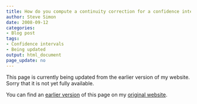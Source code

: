 ```yaml
---
title: How do you compute a continuity correction for a confidence interval
author: Steve Simon
date: 2008-09-12
categories:
- Blog post
tags:
- Confidence intervals
- Being updated
output: html_document
page_update: no
---
```


This page is currently being updated from the earlier version of my website. Sorry that it is not yet fully available.

<!---More--->


You can find an [earlier version][sim1] of this page on my [original website][sim2].

[sim1]: http://www.pmean.com/08/ContinuityCorrection.html
[sim2]: http://www.pmean.com/original_site.html
